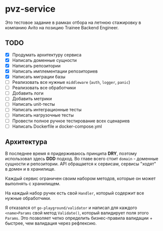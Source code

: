 # pvz-service

Это тестовое задание в рамках отбора на летнюю стажировку в компанию Avito на позицию Trainee Backend Engineer.

## TODO

- [x] Продумать архитектуру сервиса
- [x] Написать доменные сущности
- [x] Написать репозитории
- [x] Написать имплементации репозиториев
- [x] Написать миграции базы
- [ ] Реализовать все нужные `middleware` (`auth`, `logger`, `panic`)
- [ ] Реализовать все обработчики
- [ ] Добавить логи
- [ ] Добавить метрики
- [ ] Написать unit-тесты
- [ ] Написать интеграционные тесты
- [ ] Написать нагрузочные тесты
- [ ] Провести полное ручное тестирование всех сценариев
- [ ] Написать Dockerfile и docker-compose.yml

## Архитектура

В последнее время я придерживаюсь принципа **DRY**, поэтому использовал здесь **DDD** подход. Во главе всего стоит `domain` - доменные сущности и репозитории. API обращается к сервисам, сервисы "ходят" в домен и в хранилище.

Каждый сервис ограничен своим набором методов, которые он может выполнять с хранилищем.

На каждый набор ручек есть свой `Handler`, который содержит все нужные обработчики.

Я отказался от `go-playground/validator` и написал для каждого `<name>Params` свой метод `Validate()`, который валидирует поля этого `Params`. Это позволяет четко определить бизнес-правила валидации + быстрее, чем валидация через рефлексию. 

